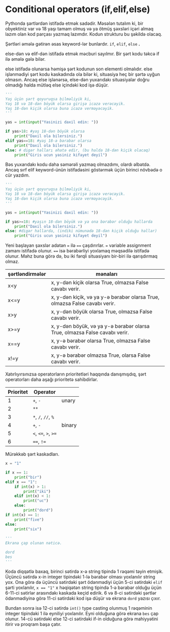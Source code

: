 # Conditional operators (if,elif,else)

Pythonda şərtlərdən istifadə etmək sadədir. Məsələn tutalım ki, bir obyektiniz var və 18 yaşı tamam olmuş və ya ötmüş şəxsləri içəri almaq lazım olan kod parçası yazmaq lazımdır. Kodun strukturu bu şəkildə olacaq.

Şərtləri əmələ gətirən əsas keyword-lər bunlardır. `if`, `elif`, `else` **.**

else-dən və elif-dən istifadə etmək məcburi sayılmır. Bir şərt kodu təkcə if ilə əmələ gələ bilər.

else istifadə olunarsa həmişə şərt kodunun son elementi olmalıdır. else işlənmədiyi şərt kodu kaskadında ola bilər ki, situasiya heç bir şərtə uyğun olmasın. Ancaq else işlənərsə, else-dən yuxarıdakı situasiyalar doğru olmadığı halda mütləq else içindəki kod işə düşür.

```python
'''
Yaş üçün şərt qoyuruqsa bilməliyik ki,
Yaş 18 və 18-dən böyük olarsa girişə icazə verəcəyik.
Yaş 18-dən kiçik olarsa buna icazə verməyəcəyik.
'''

yas = int(input("Yasinizi daxil edin: "))

if yas>18: #yaş 18-dən böyük olarsa
    print("Daxil ola bilersiniz.")
elif yas==18: #yaş 18-ə bərabər olarsa
    print("Daxil ola bilersiniz.")
else: # digər halları əhatə edir, (bu halda 18-dən kiçik olacaq)
    print("Giris ucun yasiniz kifayet deyil")
```

Bəs yuxarıdakı kodu daha səmərəli yazmaq olmazdımı, olardı əlbətdə. Ancaq sırf elif keyword-ünün istifadəsini göstərmək üçün birinci növbədə o cür yazdım.

```python
'''
Yaş üçün şərt qoyuruqsa bilməliyik ki,
Yaş 18 və 18-dən böyük olarsa girişə icazə verəcəyik.
Yaş 18-dən kiçik olarsa buna icazə verməyəcəyik.
'''

yas = int(input("Yasinizi daxil edin: "))

if yas>=18: #yaşın 18-dən böyük və ya ona bərabər olduğu hallarda
    print("Daxil ola bilersiniz.")
else: #digər hallarda, (indiki nümunədə 18-dən kiçik olduğu hallar)
    print("Giris ucun yasiniz kifayet deyil")
```

Yeni başlayan şəxslər adətən `=` ilə `==` çaşdırırlar. `=` variable assignment zamanı istifadə olunur. `==` isə bərabərliyi yoxlamaq məqsədilə istifadə olunur. Məhz buna görə də, bu iki fərqli situasiyanı bir-biri ilə qarışdırmaq olmaz.

| şərtləndirmələr | mənaları                                                                   |
| --------------- | -------------------------------------------------------------------------- |
| x\<y            | x, y-dən kiçik olarsa True, olmazsa False cavabı verir.                    |
| x<=y            | x, y-dən kiçik, və ya y-ə bərabər olarsa True, olmazsa False cavabı verir. |
| x>y             | x, y-dən böyük olarsa True, olmazsa False cavabı verir.                    |
| x>=y            | x, y-dən böyük, və ya y-ə bərabər olarsa True, olmazsa False cavabı verir. |
| x==y            | x, y-ə bərabər olarsa True, olmazsa False cavabı verir.                    |
| x!=y            | x, y-ə bərabər olmazsa True, olarsa False cavabı verir.                    |

Xatırlıyırsınızsa operatorların prioritetləri haqqında danışmışdıq, şərt operatorları daha aşağı prioritetə sahibdirlər.

| Prioritet | Operator             |        |
| --------- | -------------------- | ------ |
| 1         | `+`, `-`             | unary  |
| 2         | `**`                 |        |
| 3         | `*`, `/`, `//`, `%`  |        |
| 4         | `+`, `-`             | binary |
| 5         | `<`, `<=`, `>`, `>=` |        |
| 6         | `==`, `!=`           |        |

Mürəkkəb şərt kaskadları.

```python
x = "1"

if x == 1:
    print("bir")
elif x == "1":
    if int(x) > 1:
        print("iki")
    elif int(x) < 1:
        print("uc")
    else:
        print("dord")
if int(x) == 1:
    print("five")
else:
    print("six")
    
'''
Ekrana çap olunan nəticə.

dord
bes
'''
```

Koda diqqətlə baxaq, birinci sətirdə x-ə string tipində 1 rəqəmi təyin etmişik.\
Üçüncü sətirdə x-in integer tipindəki 1-lə bərabər olması yoxlanılır string yox. Ona görə də üçüncü sətirdəki şərt ödənmədiyi üçün 5-ci sətirdəki `elif` şərti yoxlanılır, `x == "1"` x həqiqətən string tipində 1-ə bərabər olduğu üçün 6-11-ci sətirlər arasındakı kaskada keçid edirik. 6 və 8-ci sətirdəki şərtlər ödənmədiyinə görə 11-ci sətirdəki kod işə düşür və ekrana `dord` yazısı çıxır.

Bundan sonra isə 12-ci sətirdə `int()` type casting olunmuş 1 rəqəminin integer tipindəki 1 ilə eyniliyi yoxlanılır. Eyni olduğuna görə ekrana `bes` çap olunur. 14-cü sətirdəki else 12-ci sətirdəki if-in olduğuna görə mahiyyətini itirir və proqram başa çatır.



